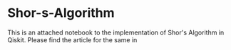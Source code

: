 # Shor-s-Algorithm
This is an attached notebook to the implementation of Shor's Algorithm in Qiskit. Please find the article for the same in 
